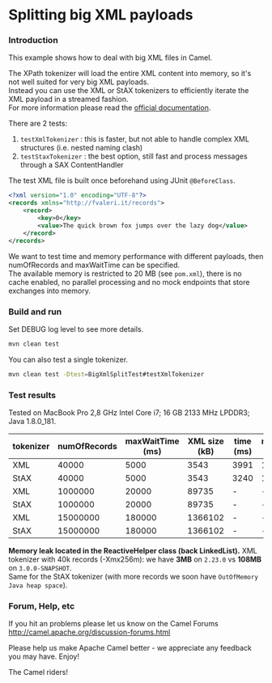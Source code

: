 # Splitting big XML payloads

### Introduction
This example shows how to deal with big XML files in Camel.  

The XPath tokenizer will load the entire XML content into memory, so it's not well suited for very big XML payloads.  
Instead you can use the XML or StAX tokenizers to efficiently iterate the XML payload in a streamed fashion.  
For more information please read the [official documentation](http://camel.apache.org/splitter.html).

There are 2 tests: 

1. `testXmlTokenizer` : this is faster, but not able to handle complex XML structures (i.e. nested naming clash)
2. `testStaxTokenizer` : the best option, still fast and process messages through a SAX ContentHandler

The test XML file is built once beforehand using JUnit `@BeforeClass`.
```xml
<?xml version="1.0" encoding="UTF-8"?>
<records xmlns="http://fvaleri.it/records">
    <record>
        <key>0</key>
        <value>The quick brown fox jumps over the lazy dog</value>
    </record>
</records>
```

We want to test time and memory performance with different payloads, then numOfRecords and maxWaitTime can be specified.  
The available memory is restricted to 20 MB (see `pom.xml`), there is no cache enabled, no parallel processing 
and no mock endpoints that store exchanges into memory. 

### Build and run
Set DEBUG log level to see more details.
```sh
mvn clean test
```

You can also test a single tokenizer.
```sh
mvn clean test -Dtest=BigXmlSplitTest#testXmlTokenizer
```

### Test results
Tested on MacBook Pro 2,8 GHz Intel Core i7; 16 GB 2133 MHz LPDDR3; Java 1.8.0_181.

tokenizer | numOfRecords | maxWaitTime (ms) | XML size (kB) | time (ms) | memory (kB)
--- | --- | --- | --- | --- | --- 
XML | 40000 | 5000 | 3543 | 3991 | 107931
StAX | 40000 | 5000 | 3543 | 3240 | 110883
XML | 1000000 | 20000 | 89735 | - | -
StAX | 1000000 | 20000 | 89735 | - | -
XML | 15000000 | 180000 | 1366102 | - | -
StAX | 15000000 | 180000 | 1366102 | - | -

**Memory leak located in the ReactiveHelper class (back LinkedList).**
XML tokenizer with 40k records (-Xmx256m): we have **3MB** on `2.23.0` vs **108MB** on `3.0.0-SNAPSHOT`.  
Same for the StAX tokenizer (with more records we soon have `OutOfMemory Java heap space`).

### Forum, Help, etc
If you hit an problems please let us know on the Camel Forums
<http://camel.apache.org/discussion-forums.html>

Please help us make Apache Camel better - we appreciate any feedback you may have. Enjoy!

The Camel riders!
